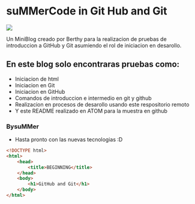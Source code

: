     
# suMMerCode in Git Hub and Git
![](https://github.com/suMMerBerthy/Prueba2/blob/main/imagenes/dragon.png)

Un MiniBlog creado por Berthy para la realizacion de pruebas de introduccion a GitHub y Git asumiendo el rol de iniciacion en desarollo.

## En este blog solo encontraras pruebas como:
* Iniciacion de html
* Iniciacion en Git
* Iniciacion en GitHub
* Comandos de introduccion e intermedio en git y github
* Realizacion en procesos de desarollo usando este respositorio remoto
* Y este README realizado en ATOM para la muestra en github

### BysuMMer
* Hasta pronto con las nuevas tecnologias :D

```html
<!DOCTYPE html>
<html>
    <head>
        <title>BEGINNING</title>
    </head>
    <body>
        <h1>GitHub and Git</h1>
    </body>
</html>
```
